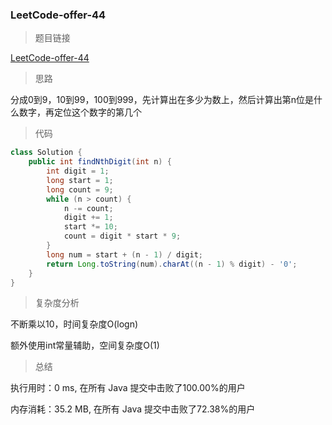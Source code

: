 ### LeetCode-offer-44

> 题目链接

[LeetCode-offer-44](https://leetcode-cn.com/problems/shu-zi-xu-lie-zhong-mou-yi-wei-de-shu-zi-lcof/)

> 思路

分成0到9，10到99，100到999，先计算出在多少为数上，然后计算出第n位是什么数字，再定位这个数字的第几个

> 代码

```java
class Solution {
    public int findNthDigit(int n) {
        int digit = 1;
        long start = 1;
        long count = 9;
        while (n > count) {
            n -= count;
            digit += 1;
            start *= 10;
            count = digit * start * 9;
        }
        long num = start + (n - 1) / digit;
        return Long.toString(num).charAt((n - 1) % digit) - '0';
    }
}
```

> 复杂度分析

不断乘以10，时间复杂度O(logn)

额外使用int常量辅助，空间复杂度O(1)

> 总结

执行用时：0 ms, 在所有 Java 提交中击败了100.00%的用户

内存消耗：35.2 MB, 在所有 Java 提交中击败了72.38%的用户
